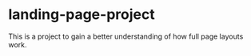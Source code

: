 # landing-page-project

This is a project to gain a better understanding of how full page layouts work.
